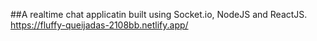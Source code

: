 ##A realtime chat applicatin built using Socket.io, NodeJS and ReactJS.
https://fluffy-queijadas-2108bb.netlify.app/
